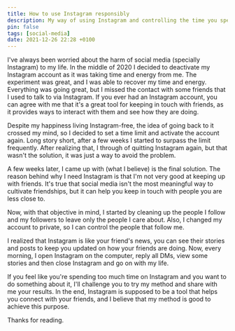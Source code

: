 ```yaml
---
title: How to use Instagram responsibly
description: My way of using Instagram and controlling the time you spend on it.
pin: false
tags: [social-media]
date: 2021-12-26 22:28 +0100
---
```


I've always been worried about the harm of social media (specially Instagram) to my life. In the middle of 2020 I decided to deactivate my Instagram account as it was taking time and energy from me. The experiment was great, and I was able to recover my time and energy. Everything was going great, but I missed the contact with some friends that I used to talk to via Instagram. If you ever had an Instagram account, you can agree with me that it's a great tool for keeping in touch with friends, as it provides ways to interact with them and see how they are doing.

Despite my happiness living Instagram-free, the idea of going back to it crossed my mind, so I decided to set a time limit and activate the account again. Long story short, after a few weeks I started to surpass the limit frequently. After realizing that, I through of quitting Instagram again, but that wasn't the solution, it was just a way to avoid the problem.

A few weeks later, I came up with (what I believe) is the final solution. The reason behind why I need Instagram is that I'm not very good at keeping up with friends. It's true that social media isn't the most meaningful way to cultivate friendships, but it can help you keep in touch with people you are less close to.

Now, with that objective in mind, I started by cleaning up the people I follow and my followers to leave only the people I care about. Also, I changed my account to private, so I can control the people that follow me.

I realized that Instagram is like your friend's news, you can see their stories and posts to keep you updated on how your friends are doing. Now, every morning, I open Instagram on the computer,  reply all DMs, view some stories and then close Instagram and go on with my life.

If you feel like you're spending too much time on Instagram and you want to do something about it, I'll challenge you to try my method and share with me your results. In the end, Instagram is supposed to be a tool that helps you connect with your friends, and I believe that my method is good to achieve this purpose.

Thanks for reading.
